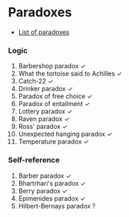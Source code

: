 # Paradoxes
* [List of paradoxes](https://en.wikipedia.org/wiki/List_of_paradoxes)

### Logic
1. Barbershop paradox ✓
2. What the tortoise said to Achilles ✓
3. Catch-22 ✓
4. Drinker paradox ✓
5. Paradox of free choice ✓
6. Paradox of entailment ✓
7. Lottery paradox ✓
8. Raven paradox ✓
9. Ross' paradox ✓
10. Unexpected hanging paradox ✓
11. Temperature paradox ✓

### Self-reference
1. Barber paradox ✓
2. Bhartrhari's paradox ✓
3. Berry paradox ✓
4. Epimenides paradox ✓
5. Hilbert-Bernays paradox ?

